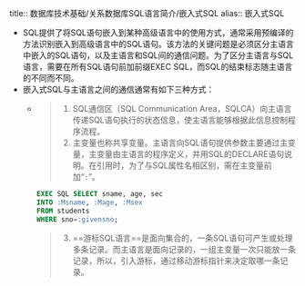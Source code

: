 title:: 数据库技术基础/关系数据库SQL语言简介/嵌入式SQL
alias:: 嵌入式SQL

- SQL提供了将SQL语句嵌入到某种高级语言中的使用方式，通常采用预编译的方法识别嵌入到高级语言中的SQL语句。该方法的关键问题是必须区分主语言中嵌入的SQL语句，以及主语言和SQL间的通信问题。为了区分主语言与SQL语言，需要在所有SQL语句前加前缀EXEC SQL，而SQL的结束标志随主语言的不同而不同。
- 嵌入式SQL与主语言之间的通信通常有如下三种方式：
	- > 1. SQL通信区（SQL Communication Area，SQLCA）向主语言传递SQL语句执行的状态信息，使主语言能够根据此信息控制程序流程。
	  > 2. 主变量也称共享变量。主语言向SQL语句提供参数主要通过主变量，主变量由主语言的程序定义，并用SQL的DECLARE语句说明。在引用时，为了与SQL属性名相区别，需在主变量前加“`:`”。
	  ```sql
	  EXEC SQL SELECT sname, age, sec
	  INTO :Msname, :Mage, :Msex
	  FROM students
	  WHERE sno=:givensno;
	    ```
	  > 3. ==游标SQL语言==是面向集合的，一条SQL语句可产生或处理多条记录。而主语言是面向记录的，一组主变量一次只能放一条记录，所以，引入游标，通过移动游标指针来决定取哪一条记录。